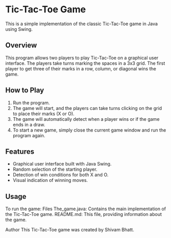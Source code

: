 # Tic-Tac-Toe Game

This is a simple implementation of the classic Tic-Tac-Toe game in Java using Swing.

## Overview

This program allows two players to play Tic-Tac-Toe on a graphical user interface. The players take turns marking the spaces in a 3x3 grid. The first player to get three of their marks in a row, column, or diagonal wins the game.

## How to Play

1. Run the program.
2. The game will start, and the players can take turns clicking on the grid to place their marks (X or O).
3. The game will automatically detect when a player wins or if the game ends in a draw.
4. To start a new game, simply close the current game window and run the program again.

## Features

- Graphical user interface built with Java Swing.
- Random selection of the starting player.
- Detection of win conditions for both X and O.
- Visual indication of winning moves.

## Usage

To run the game:
Files
The_game.java: Contains the main implementation of the Tic-Tac-Toe game.
README.md: This file, providing information about the game.

Author
This Tic-Tac-Toe game was created by Shivam Bhatt.

